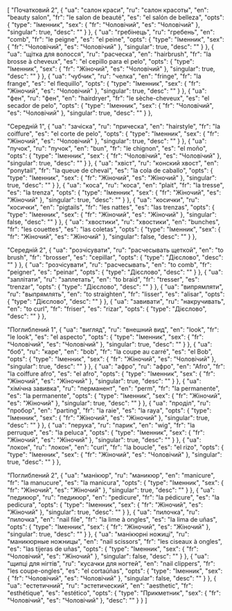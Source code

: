 [
  "Початковий 2",
  {
    "ua": "салон краси",
    "ru": "салон красоты",
    "en": "beauty salon",
    "fr": "le salon de beauté",
    "es": "el salón de belleza",
    "opts": {
      "type": "Іменник",
      "sex": {
        "fr": "Чоловічий",
        "es": "Чоловічий"
      },
      "singular": true,
      "desc": ""
    }
  },
  {
    "ua": "гребінець",
    "ru": "гребень",
    "en": "comb",
    "fr": "le peigne",
    "es": "el peine",
    "opts": {
      "type": "Іменник",
      "sex": {
        "fr": "Чоловічий",
        "es": "Чоловічий"
      },
      "singular": true,
      "desc": ""
    }
  },
  {
    "ua": "щітка для волосся",
    "ru": "расческа",
    "en": "hairbrush",
    "fr": "la brosse à cheveux",
    "es": "el cepillo para el pelo",
    "opts": {
      "type": "Іменник",
      "sex": {
        "fr": "Жіночий",
        "es": "Чоловічий"
      },
      "singular": true,
      "desc": ""
    }
  },
  {
    "ua": "чубчик",
    "ru": "челка",
    "en": "fringe",
    "fr": "la frange",
    "es": "el flequillo",
    "opts": {
      "type": "Іменник",
      "sex": {
        "fr": "Жіночий",
        "es": "Чоловічий"
      },
      "singular": true,
      "desc": ""
    }
  },
  {
    "ua": "фен",
    "ru": "фен",
    "en": "hairdryer",
    "fr": "le sèche-cheveux",
    "es": "el secador de pelo",
    "opts": {
      "type": "Іменник",
      "sex": {
        "fr": "Чоловічий",
        "es": "Чоловічий"
      },
      "singular": true,
      "desc": ""
    }
  },



  "Середній 1",
  {
    "ua": "зачіска",
    "ru": "прическа",
    "en": "hairstyle",
    "fr": "la coiffure",
    "es": "el corte de pelo",
    "opts": {
      "type": "Іменник",
      "sex": {
        "fr": "Жіночий",
        "es": "Чоловічий"
      },
      "singular": true,
      "desc": ""
    }
  },
  {
    "ua": "пучок",
    "ru": "пучок",
    "en": "bun",
    "fr": "le chignon",
    "es": "el moño",
    "opts": {
      "type": "Іменник",
      "sex": {
        "fr": "Чоловічий",
        "es": "Чоловічий"
      },
      "singular": true,
      "desc": ""
    }
  },
  {
    "ua": "хвіст",
    "ru": "конский хвост",
    "en": "ponytail",
    "fr": "la queue de cheval",
    "es": "la cola de caballo",
    "opts": {
      "type": "Іменник",
      "sex": {
        "fr": "Жіночий",
        "es": "Жіночий"
      },
      "singular": true,
      "desc": ""
    }
  },
  {
    "ua": "коса",
    "ru": "коса",
    "en": "plait",
    "fr": "la tresse",
    "es": "la trenza",
    "opts": {
      "type": "Іменник",
      "sex": {
        "fr": "Жіночий",
        "es": "Жіночий"
      },
      "singular": true,
      "desc": ""
    }
  },
  {
    "ua": "косички",
    "ru": "косички",
    "en": "pigtails",
    "fr": "les nattes",
    "es": "las trenzas",
    "opts": {
      "type": "Іменник",
      "sex": {
        "fr": "Жіночий",
        "es": "Жіночий"
      },
      "singular": false,
      "desc": ""
    }
  },
  {
    "ua": "хвостики",
    "ru": "хвостики",
    "en": "bunches",
    "fr": "les couettes",
    "es": "las coletas",
    "opts": {
      "type": "Іменник",
      "sex": {
        "fr": "Жіночий",
        "es": "Жіночий"
      },
      "singular": false,
      "desc": ""
    }
  },



  "Середній 2",
  {
    "ua": "розчісувати",
    "ru": "расчесывать щеткой",
    "en": "to brush",
    "fr": "brosser",
    "es": "cepillar",
    "opts": {
      "type": "Дієслово",
      "desc": ""
    }
  },
  {
    "ua": "розчісувати",
    "ru": "расчесывать",
    "en": "to comb",
    "fr": "peigner",
    "es": "peinar",
    "opts": {
      "type": "Дієслово",
      "desc": ""
    }
  },
  {
    "ua": "заплітати",
    "ru": "заплетать",
    "en": "to braid",
    "fr": "tresser",
    "es": "trenzar",
    "opts": {
      "type": "Дієслово",
      "desc": ""
    }
  },
  {
    "ua": "випрямляти",
    "ru": "выпрямлять",
    "en": "to straighten",
    "fr": "lisser",
    "es": "alisar",
    "opts": {
      "type": "Дієслово",
      "desc": ""
    }
  },
  {
    "ua": "завивати",
    "ru": "накручивать",
    "en": "to curl",
    "fr": "friser",
    "es": "rizar",
    "opts": {
      "type": "Дієслово",
      "desc": ""
    }
  },



  "Поглиблений 1",
  {
    "ua": "вигляд",
    "ru": "внешний вид",
    "en": "look",
    "fr": "le look",
    "es": "el aspecto",
    "opts": {
      "type": "Іменник",
      "sex": {
        "fr": "Чоловічий",
        "es": "Чоловічий"
      },
      "singular": true,
      "desc": ""
    }
  },
  {
    "ua": "боб",
    "ru": "каре",
    "en": "bob",
    "fr": "la coupe au carré",
    "es": "el Bob",
    "opts": {
      "type": "Іменник",
      "sex": {
        "fr": "Жіночий",
        "es": "Чоловічий"
      },
      "singular": true,
      "desc": ""
    }
  },
  {
    "ua": "афро",
    "ru": "афро",
    "en": "Afro",
    "fr": "la coiffure afro",
    "es": "el afro",
    "opts": {
      "type": "Іменник",
      "sex": {
        "fr": "Жіночий",
        "es": "Жіночий"
      },
      "singular": true,
      "desc": ""
    }
  },
  {
    "ua": "хімічна завивка",
    "ru": "перманент",
    "en": "perm",
    "fr": "la permanente",
    "es": "la permanente",
    "opts": {
      "type": "Іменник",
      "sex": {
        "fr": "Жіночий",
        "es": "Жіночий"
      },
      "singular": true,
      "desc": ""
    }
  },
  {
    "ua": "проділ",
    "ru": "пробор",
    "en": "parting",
    "fr": "la raie",
    "es": "la raya",
    "opts": {
      "type": "Іменник",
      "sex": {
        "fr": "Жіночий",
        "es": "Жіночий"
      },
      "singular": true,
      "desc": ""
    }
  },
  {
    "ua": "перука",
    "ru": "парик",
    "en": "wig",
    "fr": "la perruque",
    "es": "la peluca",
    "opts": {
      "type": "Іменник",
      "sex": {
        "fr": "Жіночий",
        "es": "Жіночий"
      },
      "singular": true,
      "desc": ""
    }
  },
  {
    "ua": "локон",
    "ru": "локон",
    "en": "curl",
    "fr": "la boucle",
    "es": "el rizo",
    "opts": {
      "type": "Іменник",
      "sex": {
        "fr": "Жіночий",
        "es": "Чоловічий"
      },
      "singular": true,
      "desc": ""
    }
  },



  "Поглиблений 2",
  {
    "ua": "манікюр",
    "ru": "маникюр",
    "en": "manicure",
    "fr": "la manucure",
    "es": "la manicura",
    "opts": {
      "type": "Іменник",
      "sex": {
        "fr": "Жіночий",
        "es": "Жіночий"
      },
      "singular": true,
      "desc": ""
    }
  },
  {
    "ua": "педикюр",
    "ru": "педикюр",
    "en": "pedicure",
    "fr": "la pédicure",
    "es": "la pedicura",
    "opts": {
      "type": "Іменник",
      "sex": {
        "fr": "Жіночий",
        "es": "Жіночий"
      },
      "singular": true,
      "desc": ""
    }
  },
  {
    "ua": "пилочка",
    "ru": "пилочка",
    "en": "nail file",
    "fr": "la lime à ongles",
    "es": "la lima de uñas",
    "opts": {
      "type": "Іменник",
      "sex": {
        "fr": "Жіночий",
        "es": "Жіночий"
      },
      "singular": true,
      "desc": ""
    }
  },
  {
    "ua": "манікюрні ножиці",
    "ru": "маникюрные ножницы",
    "en": "nail scissors",
    "fr": "les ciseaux à ongles",
    "es": "las tijeras de uñas",
    "opts": {
      "type": "Іменник",
      "sex": {
        "fr": "Чоловічий",
        "es": "Жіночий"
      },
      "singular": false,
      "desc": ""
    }
  },
  {
    "ua": "щипці для нігтів",
    "ru": "кусачки для ногтей",
    "en": "nail clippers",
    "fr": "les coupe-ongles",
    "es": "el cortaúñas",
    "opts": {
      "type": "Іменник",
      "sex": {
        "fr": "Чоловічий",
        "es": "Чоловічий"
      },
      "singular": false,
      "desc": ""
    }
  },
  {
    "ua": "естетичний",
    "ru": "эстетический",
    "en": "aesthetic",
    "fr": "esthétique",
    "es": "estético",
    "opts": {
      "type": "Прикметник",
      "sex": {
        "fr": "Чоловічий",
        "es": "Чоловічий"
      },
      "desc": ""
    }
  }
]